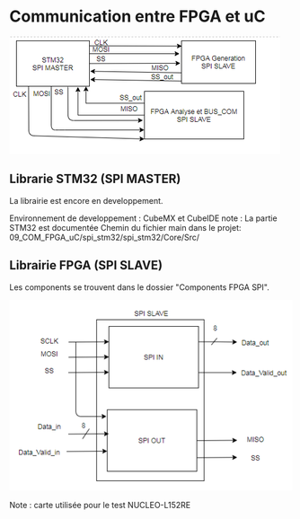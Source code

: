 # Communication entre FPGA et uC

![](Images/Communication.PNG)

## Librarie STM32 (SPI MASTER)

La librairie est encore en developpement.

Environnement de developpement : CubeMX et CubeIDE
note : La partie STM32 est documentée
Chemin du fichier main dans le projet: 09_COM_FPGA_uC/spi_stm32/spi_stm32/Core/Src/

## Librairie FPGA (SPI SLAVE)

Les components se trouvent dans le dossier "Components FPGA SPI".

![](Images/Component_SPI.PNG)


Note : carte utilisée pour le test NUCLEO-L152RE
